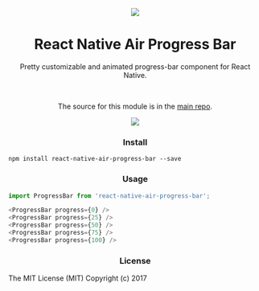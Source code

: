 <p align="center"><img src ="https://raw.githubusercontent.com/kis/react-native-air-progress-bar/master/plane.jpg" /></p>

<h1 align='center'>React Native Air Progress Bar</h1>

<p align='center'>Pretty customizable and animated progress-bar component for React Native.</p>

<br/>

<p align="center">The source for this module is in the <a href="https://github.com/kis/react-native-air-progress-bar">main repo</a>.</p>

<p align="center"><img src ="https://raw.githubusercontent.com/kis/react-native-air-progress-bar/master/anim.gif" /></p>

<h3 align='center'>Install</h3>

```
npm install react-native-air-progress-bar --save
```

<h3 align='center'>Usage</h3>

```javascript
import ProgressBar from 'react-native-air-progress-bar';

<ProgressBar progress={0} />
<ProgressBar progress={25} />
<ProgressBar progress={50} />
<ProgressBar progress={75} />
<ProgressBar progress={100} />
```

<h3 align='center'>License</h3>

The MIT License (MIT) Copyright (c) 2017
